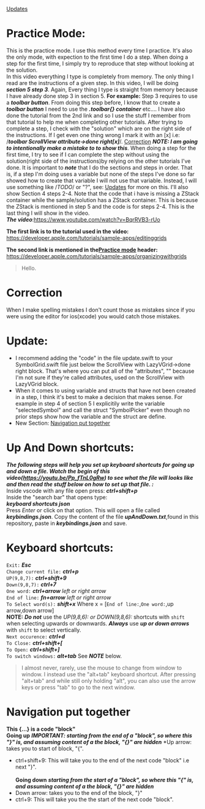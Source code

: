 [Updates](#update)

# Practice Mode:
This is the practice mode. I use this method every time I practice. It's also the only mode, with expection to the first time I do a step. When doing a step for the first time, I simply try to reproduce that step without looking at the solution.<br>
In this video everything I type is completely from memory. The only thing I read are the instructions of a given step. In this video, I will be doing ***section 5 step 3***. Again, Every thing I type is straight from memory because I have already done step 3 in section 5. **For example:** Step 3 requires to use a ***toolbar button***. From doing this step before, I know that to create a ***toolbar button*** I need to use the ***.toolbar{} container*** etc.... I have also done the tutorial from the 2nd link and so I use the stuff I remember from that tutorial to help me when completing other tutorials. After trying to complete a step, I check with the "solution" which are on the right side of the instructions. If I get even one thing wrong I mark it with an [x] i.e: /***toolbar ScrollView attribute->done right[x]***/. [Correction](#correction) ***NOTE: I am going to intentionally make a mistake to to show this***. When doing a step for the first time, I try to see if I can complete the step without using the solution(right side of the instructions)by relying on the other tutorials I've done. It is important to ***note*** that I do the sections and steps in order. That is, if a step I'm doing uses a variable but none of the steps I've done so far showed how to create that variable I will not use that variable. Instead, I will use something like /*TODO*/ or "?", see: [Updates](#update) for more on this. I'll also show Section 4 steps 2-4. Note that the code that i have is missing a ZStack container while the sample/solution has a ZStack container. This is because the ZStack is mentioned in step 5 and the code is for steps 2-4. This is the last thing I will show in the video.<br>
***The video***:https://www.youtube.com/watch?v=BqrRVB3-rUo

**The first link is to the tutorial used in the video:**
https://developer.apple.com/tutorials/sample-apps/editinggrids

**The second link is mentioned in the[Practice mode](#practice-mode) header:**
https://developer.apple.com/tutorials/sample-apps/organizingwithgrids <br>
> Hello.

# Correction
When I make spelling mistakes I don't count those as mistakes since if you were using the editor for ios(xcode) you would catch those mistakes.

# Update:
* I recommend adding the "code" in the file update.swift to your SymbolGrid.swift file just below the ScrollView with LazyVGrid->done right block. That's where you can put all of the "attributes", "" because I'm not sure if they're called attributes, used on the ScrollView with LazyVGrid block.<br>
* When it comes to using variable and structs that have not been created in a step, I think it's best to make a decision that makes sense. For example in step 4 of section 5 I explicitily write the variable "selectedSymbol" and call the struct "SymbolPicker" even though no prior steps show how the variable and the struct are define. <br>
* New Section: [Navigation put together](#navigation-put-together)

# Up And Down shortcuts: 
***The following steps will help you set up keyboard shortcuts for going up and down a file.
Watch the begin of this video(https://youtu.be/Pp_fTnL0gRw) to see what the file will looks like and then read the stuff below on how to set up that file. :***<br>
Inside vscode with any file open press: 
    ***ctrl+shift+p***<br>
Inside the "search bar" that opens type:<br>
    ***keyboard shortcuts json***<br>
Press *Enter* or click on that option. This will open a file called ***keybindings.json***. Copy the content of the file ***upAndDown.txt***,found in this repository, paste in ***keybindings.json*** and save.<br>


# Keyboard shortcuts:

`Exit:` ***Esc***<br>
`Change current file:` ***ctrl+p***<br>
`UP(9,8,7):` ***ctrl+shift+9***<br>
`Down(9,8,7):` ***ctrl+7***<br>
`One word:` ***ctrl+arrow*** *left or right arrow*<br>
`End of line:` ***fn+arrow*** *left or right arrow*<br>
`To Select word(s):` ***shift+x*** Where x = [`End of line:`,`One word:`,up arrow,down arrow]<br>**NOTE:** ***Do not*** use the *UP(9,8,6): or DOWN(9,8,6):* shortcuts with `shift` when selecting upwards or downwards. ***Always*** use ***up or down arrows*** with `shift` to select vertically.<br>
`Next occurence:` ***ctrl+d***<br>
`To Close:` ***ctrl+shift+\[*** <br>
`To Open:` ***ctrl+shift+\]***<br>
`To switch windows:` ***alt+tab*** See ***NOTE*** below. 
> I almost never, rarely, use the mouse to change from window to window. I instead use the "alt+tab" keyboard shortcut. After pressing "alt+tab" and while still only holding "alt", you can also use the arrow keys or press "tab" to go to the next window.

# Navigation put together
**This \{...} is a code "block"**<br>
**Going up** ***IMPORTANT: starting from the end of a "block", so where this "}" is, and assuming content of a the block, "\{}" are hidden***
*Up arrow: takes you to start of block, "\{".
* ctrl+shift+9: This will take you to the end of the next code "block" i.e next "}".<br>
\
**Going down** ***starting from the start of a "block", so where this "\{" is, and assuming content of a the block, "\{}" are hidden***<br>
* Down arrow: takes you to the end of the block, "}"<br>
* ctrl+9: This will take you the the start of the next code "block".
